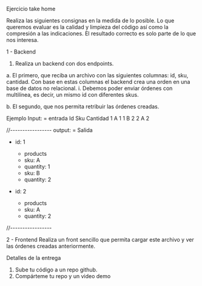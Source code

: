 Ejercicio take home

Realiza las siguientes consignas en la medida de lo posible. Lo que queremos evaluar es la calidad y limpieza del código así como la compresión a las indicaciones. El resultado correcto es solo parte de lo que nos interesa.

1 - Backend
1.	Realiza un backend con dos endpoints.

a.	El primero, que reciba un archivo con las siguientes columnas: id, sku, cantidad. Con base en estas columnas el backend crea una orden en una base de datos no relacional.
i.	Debemos poder enviar órdenes con multilínea, es decir, un mismo id con diferentes skus.

b.	El segundo, que nos permita retribuir las órdenes creadas.

Ejemplo
Input: = entrada 
Id	Sku	Cantidad
1	A	1
1	B	2
2	A	2

//-----------------
output: = Salida 
<Base de datos>

-	id: 1
    -	products
    -	sku: A
    -	quantity: 1
    -	sku: B
    -	quantity: 2

-	id: 2
    -	products
    -	sku: A
    -	quantity: 2
	
//-----------------


2 - Frontend
    Realiza un front sencillo que permita cargar este archivo y ver las órdenes creadas anteriormente.

Detalles de la entrega
1.	Sube tu código a un repo github.
2.	Compárteme tu repo y un video demo 
